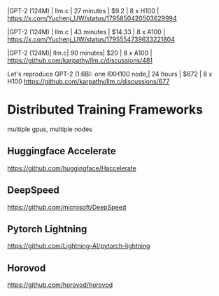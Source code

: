 

|GPT-2 (124M) | llm.c | 27 minutes | $9.2 | 8 x H100 |
https://x.com/Yuchenj_UW/status/1795850420503629994

|GPT-2 (124M) | llm.c | 43 minutes | $14.33 | 8 x A100 |
https://x.com/Yuchenj_UW/status/1795554739633221804

|GPT-2 (124M)| llm.c| 90 minutes| $20 | 8 x A100 |
https://github.com/karpathy/llm.c/discussions/481

Let's reproduce GPT-2 (1.6B): one 8XH100 node,| 24 hours | $672 | 8 x H100 
https://github.com/karpathy/llm.c/discussions/677



# Distributed Training Frameworks
multiple gpus, multiple nodes

## Huggingface Accelerate
https://github.com/huggingface/Haccelerate


## DeepSpeed
https://github.com/microsoft/DeepSpeed


## Pytorch Lightning
https://github.com/Lightning-AI/pytorch-lightning


## Horovod
https://github.com/horovod/horovod


